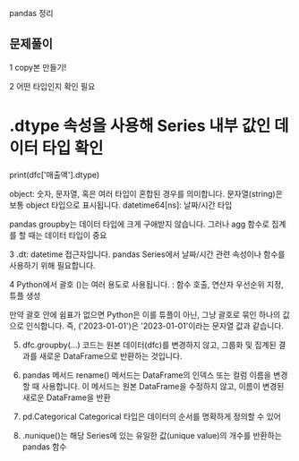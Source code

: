 pandas 정리

## 문제풀이

1 copy본 만들기!

2 어떤 타입인지 확인 필요
# .dtype 속성을 사용해 Series 내부 값인 데이터 타입 확인
print(dfc['매출액'].dtype)

object: 숫자, 문자열, 혹은 여러 타입이 혼합된 경우를 의미합니다.
문자열(string)은 보통 object 타입으로 표시됩니다.
datetime64[ns]: 날짜/시간 타입

pandas groupby는 데이터 타입에 크게 구애받지 않습니다. 
그러나 agg 함수로 집계를 할 때는 데이터 타입이 중요

3 .dt: datetime 접근자입니다. 
pandas Series에서 날짜/시간 관련 속성이나 함수를 사용하기 위해 필요합니다.

4  Python에서 괄호 ()는 여러 용도로 사용됩니다.
: 함수 호출, 연산자 우선순위 지정, 튜플 생성

만약 괄호 안에 쉼표가 없으면 Python은 이를 튜플이 아닌,
그냥 괄호로 묶인 하나의 값으로 인식합니다.
즉, ('2023-01-01')은 '2023-01-01'이라는 문자열 값과 같습니다.

5. dfc.groupby(...) 코드는 원본 데이터(dfc)를 변경하지 않고,
그룹화 및 집계된 결과를 새로운 DataFrame으로 반환하는 것입니다.

6. pandas 메서드
rename() 메서드는 DataFrame의 인덱스 또는 컬럼 이름을 변경할 때 사용합니다.
이 메서드는 원본 DataFrame을 수정하지 않고, 이름이 변경된 새로운 DataFrame을 반환

7. pd.Categorical
Categorical 타입은 데이터의 순서를 명확하게 정의할 수 있어

8. .nunique()는 해당 Series에 있는 유일한 값(unique value)의 개수를 반환하는 pandas 함수